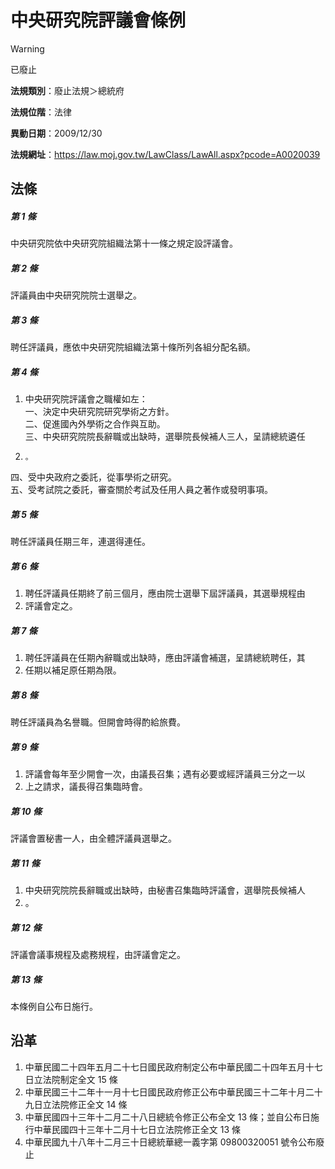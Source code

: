 # 中央研究院評議會條例


> [!WARNING]
> 已廢止


**法規類別**：廢止法規＞總統府

**法規位階**：法律

**異動日期**：2009/12/30  

**法規網址**：https://law.moj.gov.tw/LawClass/LawAll.aspx?pcode=A0020039



## 法條
##### 第 1 條
中央研究院依中央研究院組織法第十一條之規定設評議會。

##### 第 2 條
評議員由中央研究院院士選舉之。

##### 第 3 條
聘任評議員，應依中央研究院組織法第十條所列各組分配名額。

##### 第 4 條
1. 中央研究院評議會之職權如左：  
一、決定中央研究院研究學術之方針。  
二、促進國內外學術之合作與互助。  
三、中央研究院院長辭職或出缺時，選舉院長候補人三人，呈請總統遴任
1.     。  
四、受中央政府之委託，從事學術之研究。  
五、受考試院之委託，審查關於考試及任用人員之著作或發明事項。

##### 第 5 條
聘任評議員任期三年，連選得連任。

##### 第 6 條
1. 聘任評議員任期終了前三個月，應由院士選舉下屆評議員，其選舉規程由
1. 評議會定之。

##### 第 7 條
1. 聘任評議員在任期內辭職或出缺時，應由評議會補選，呈請總統聘任，其
1. 任期以補足原任期為限。

##### 第 8 條
聘任評議員為名譽職。但開會時得酌給旅費。

##### 第 9 條
1. 評議會每年至少開會一次，由議長召集；遇有必要或經評議員三分之一以
1. 上之請求，議長得召集臨時會。

##### 第 10 條
評議會置秘書一人，由全體評議員選舉之。

##### 第 11 條
1. 中央研究院院長辭職或出缺時，由秘書召集臨時評議會，選舉院長候補人
1. 。

##### 第 12 條
評議會議事規程及處務規程，由評議會定之。

##### 第 13 條
本條例自公布日施行。

## 沿革
1. 中華民國二十四年五月二十七日國民政府制定公布中華民國二十四年五月十七日立法院制定全文 15 條
1. 中華民國三十二年十一月十七日國民政府修正公布中華民國三十二年十月二十九日立法院修正全文 14 條
1. 中華民國四十三年十二月二十八日總統令修正公布全文 13 條；並自公布日施行中華民國四十三年十二月十七日立法院修正全文 13 條
1. 中華民國九十八年十二月三十日總統華總一義字第 09800320051  號令公布廢止
